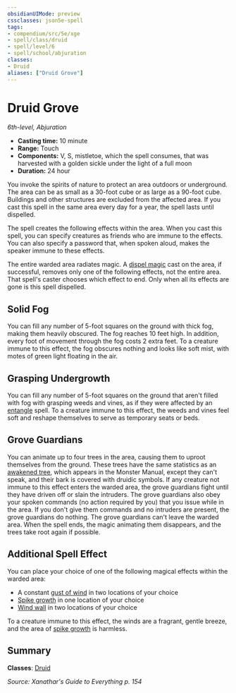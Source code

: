 ```yaml
---
obsidianUIMode: preview
cssclasses: json5e-spell
tags:
- compendium/src/5e/xge
- spell/class/druid
- spell/level/6
- spell/school/abjuration
classes:
- Druid
aliases: ["Druid Grove"]
---
```

# Druid Grove
*6th-level, Abjuration*  

- **Casting time:** 10 minute
- **Range:** Touch
- **Components:** V, S, mistletoe, which the spell consumes, that was harvested with a golden sickle under the light of a full moon
- **Duration:** 24 hour

You invoke the spirits of nature to protect an area outdoors or underground. The area can be as small as a 30-foot cube or as large as a 90-foot cube. Buildings and other structures are excluded from the affected area. If you cast this spell in the same area every day for a year, the spell lasts until dispelled.

The spell creates the following effects within the area. When you cast this spell, you can specify creatures as friends who are immune to the effects. You can also specify a password that, when spoken aloud, makes the speaker immune to these effects.

The entire warded area radiates magic. A [dispel magic](/2-Mechanics/CLI/spells/dispel-magic.md) cast on the area, if successful, removes only one of the following effects, not the entire area. That spell's caster chooses which effect to end. Only when all its effects are gone is this spell dispelled.

## Solid Fog

You can fill any number of 5-foot squares on the ground with thick fog, making them heavily obscured. The fog reaches 10 feet high. In addition, every foot of movement through the fog costs 2 extra feet. To a creature immune to this effect, the fog obscures nothing and looks like soft mist, with motes of green light floating in the air.

## Grasping Undergrowth

You can fill any number of 5-foot squares on the ground that aren't filled with fog with grasping weeds and vines, as if they were affected by an [entangle](/2-Mechanics/CLI/spells/entangle.md) spell. To a creature immune to this effect, the weeds and vines feel soft and reshape themselves to serve as temporary seats or beds.

## Grove Guardians

You can animate up to four trees in the area, causing them to uproot themselves from the ground. These trees have the same statistics as an [awakened tree](/2-Mechanics/CLI/bestiary/plant/awakened-tree.md), which appears in the Monster Manual, except they can't speak, and their bark is covered with druidic symbols. If any creature not immune to this effect enters the warded area, the grove guardians fight until they have driven off or slain the intruders. The grove guardians also obey your spoken commands (no action required by you) that you issue while in the area. If you don't give them commands and no intruders are present, the grove guardians do nothing. The grove guardians can't leave the warded area. When the spell ends, the magic animating them disappears, and the trees take root again if possible.

## Additional Spell Effect

You can place your choice of one of the following magical effects within the warded area:

- A constant [gust of wind](/2-Mechanics/CLI/spells/gust-of-wind.md) in two locations of your choice  
- [Spike growth](/2-Mechanics/CLI/spells/spike-growth.md) in one location of your choice  
- [Wind wall](/2-Mechanics/CLI/spells/wind-wall.md) in two locations of your choice  

To a creature immune to this effect, the winds are a fragrant, gentle breeze, and the area of [spike growth](/2-Mechanics/CLI/spells/spike-growth.md) is harmless.

## Summary

**Classes**: [Druid](/2-Mechanics/CLI/classes/druid.md)

*Source: Xanathar's Guide to Everything p. 154*